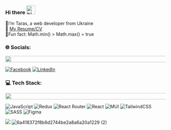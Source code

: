 ### Hi there <img src="https://user-images.githubusercontent.com/1303154/88677602-1635ba80-d120-11ea-84d8-d263ba5fc3c0.gif" width="28px" height="28px" alt="hi">
🖖I’m Taras, a web developer from Ukraine <br> 📎 [My Resume/CV](https://github.com/TarasBatyuchok/TarasBatyuchok/blob/main/cv/CV_Taras_Batyuchok_.pdf)
<br>🤖Fun fact: Math.min() > Math.max() = true

### 🌐 Socials:
<img src="https://i.imgur.com/dBaSKWF.gif" height="20" width="1000">

[![Facebook](https://img.shields.io/badge/Facebook-%231877F2.svg?logo=Facebook&logoColor=white)](https://www.facebook.com/taras.batyuchok) [![LinkedIn](https://img.shields.io/badge/LinkedIn-%230077B5.svg?logo=linkedin&logoColor=white)](https://www.linkedin.com/in/starscript/)

### 💻 Tech Stack:
<img src="https://i.imgur.com/dBaSKWF.gif" height="20" width="1000">

<!--![PHP](https://img.shields.io/badge/php-%23777BB4.svg?style=plastic&logo=php&logoColor=white) ![Gulp](https://img.shields.io/badge/GULP-%23CF4647.svg?style=plastic&logo=gulp&logoColor=white) -->
![JavaScript](https://img.shields.io/badge/javascript-%23323330.svg?style=plastic&logo=javascript&logoColor=%23F7DF1E) ![Redux](https://img.shields.io/badge/redux-%23593d88.svg?style=plastic&logo=redux&logoColor=white) ![React Router](https://img.shields.io/badge/React_Router-CA4245?style=plastic&logo=react-router&logoColor=white) ![React](https://img.shields.io/badge/react-%2320232a.svg?style=plastic&logo=react&logoColor=%2361DAFB) ![MUI](https://img.shields.io/badge/MUI-%230081CB.svg?style=plastic&logo=material-ui&logoColor=white) ![TailwindCSS](https://img.shields.io/badge/tailwindcss-%2338B2AC.svg?style=plastic&logo=tailwind-css&logoColor=white) ![SASS](https://img.shields.io/badge/SASS-hotpink.svg?style=plastic&logo=SASS&logoColor=white) 	![Figma](https://img.shields.io/badge/figma-%23F24E1E.svg?style=plastic&logo=figma&logoColor=white)


![](https://github-readme-stats-tarasbatyuchok.vercel.app/api?username=TarasBatyuchok&theme=radical&hide_border=false&include_all_commits=false&count_private=false)   ![6a418372f8b6d2744be2a8a6a20a1229 (2)](https://user-images.githubusercontent.com/57962357/215264576-03510ed5-fd37-486e-924f-74bf19bf77ff.gif)




<!--  ![TypeScript](https://img.shields.io/badge/typescript-%23007ACC.svg?style=plastic&logo=typescript&logoColor=white) -->
<!-- ![Anurag's GitHub stats](https://github-readme-stats.vercel.app/api?username=anuraghazra&theme=radical&hide_border=false&include_all_commits=false&count_private=false) -->



<!-- # 📊 GitHub Stats:
![](https://github-readme-stats.vercel.app/api?username=TarasBatyuchok&theme=radical&hide_border=false&include_all_commits=false&count_private=false)<br/>
![](https://github-readme-streak-stats.herokuapp.com/?user=TarasBatyuchok&theme=radical&hide_border=false)<br/>
![](https://github-readme-stats.vercel.app/api/top-langs/?username=TarasBatyuchok&theme=radical&hide_border=false&include_all_commits=false&count_private=false&layout=compact)

[![](https://visitcount.itsvg.in/api?id=TarasBatyuchok&icon=0&color=0)](https://visitcount.itsvg.in)

<!-- Proudly created with GPRM ( https://gprm.itsvg.in ) -->


